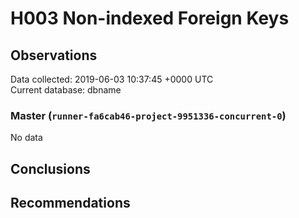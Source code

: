 # H003 Non-indexed Foreign Keys #

## Observations ##
Data collected: 2019-06-03 10:37:45 +0000 UTC  
Current database: dbname  

### Master (`runner-fa6cab46-project-9951336-concurrent-0`) ###


No data


## Conclusions ##


## Recommendations ##

